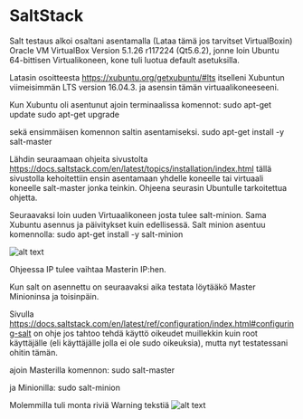 # SaltStack

Salt testaus alkoi osaltani asentamalla (Lataa tämä jos tarvitset VirtualBoxin) Oracle VM VirtualBox Version 5.1.26 r117224 (Qt5.6.2),
jonne loin Ubuntu 64-bittisen Virtualikoneen, kone tuli luotua default asetuksilla.

Latasin osoitteesta https://xubuntu.org/getxubuntu/#lts itselleni Xubuntun viimeisimmän LTS version 16.04.3. ja asensin tämän
virtuaalikoneeseeni. 

Kun Xubuntu oli asentunut ajoin terminaalissa komennot:
sudo apt-get update
sudo apt-get upgrade

sekä ensimmäisen komennon saltin asentamiseksi.
sudo apt-get install -y salt-master

Lähdin seuraamaan ohjeita sivustolta https://docs.saltstack.com/en/latest/topics/installation/index.html
tällä sivustolla kehoitettiin ensin asentamaan yhdelle koneelle tai virtuaali koneelle salt-master jonka teinkin.
Ohjeena seurasin Ubuntulle tarkoitettua ohjetta.

Seuraavaksi loin uuden Virtuaalikoneen josta tulee salt-minion.
Sama Xubuntu asennus ja päivitykset kuin edellisessä.
Salt minion asentuu komennolla:
sudo apt-get install -y salt-minion

![alt text](https://github.com/joonaleppalahti/CCM/blob/master/saltimg/saltconf.png "Salt Conf guide")

Ohjeessa IP tulee vaihtaa Masterin IP:hen.

Kun salt on asennettu on seuraavaksi aika testata löytääkö Master Minioninsa ja toisinpäin.

Sivulla https://docs.saltstack.com/en/latest/ref/configuration/index.html#configuring-salt on ohje jos tahtoo tehdä käyttö oikeudet muillekkin kuin root käyttäjälle (eli käyttäjälle jolla ei ole sudo oikeuksia), mutta nyt testatessani ohitin tämän.

ajoin Masterilla komennon:
sudo salt-master
 
ja Minionilla:
sudo salt-minion

Molemmilla tuli monta riviä Warning tekstiä
![alt text](https://github.com/joonaleppalahti/CCM/blob/master/saltimg/saltwarnings.png "Salt warning messages")
